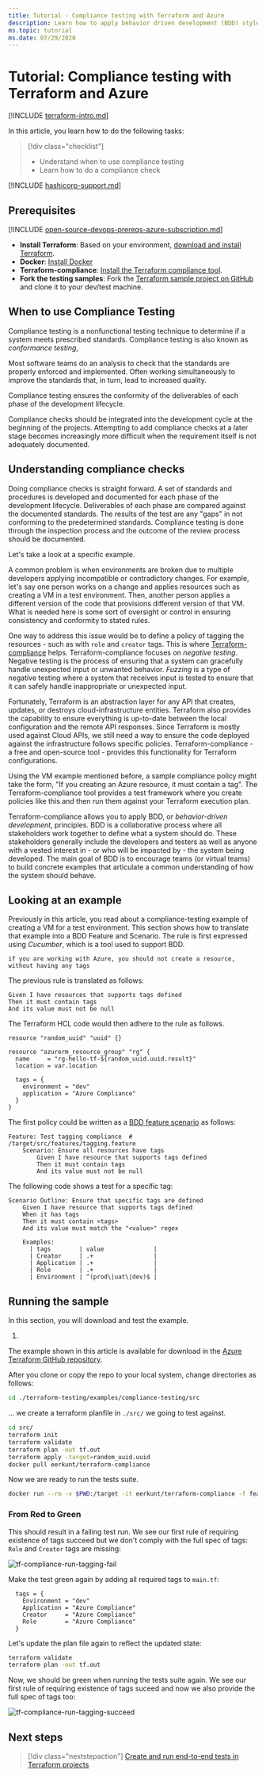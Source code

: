 ```yaml
---
title: Tutorial - Compliance testing with Terraform and Azure
description: Learn how to apply behavior driven development (BDD) style compliance testing to Terraform configurations
ms.topic: tutorial
ms.date: 07/29/2020
---
```


# Tutorial: Compliance testing with Terraform and Azure

[!INCLUDE [terraform-intro.md](includes/terraform-intro.md)]

In this article, you learn how to do the following tasks:

> [!div class="checklist"]
> * Understand when to use compliance testing
> * Learn how to do a compliance check

[!INCLUDE [hashicorp-support.md](includes/hashicorp-support.md)]

## Prerequisites

[!INCLUDE [open-source-devops-prereqs-azure-subscription.md](../includes/open-source-devops-prereqs-azure-subscription.md)]
- **Install Terraform**: Based on your environment, [download and install Terraform](https://www.terraform.io/downloads.html).
- **Docker**: [Install Docker](https://docs.docker.com/get-docker/)
- **Terraform-compliance**: [Install the Terraform compliance tool](https://terraform-compliance.com/pages/installation/docker).
- **Fork the testing samples**: Fork the [Terraform sample project on GitHub](https://github.com/Azure/terraform) and clone it to your dev/test machine.

## When to use Compliance Testing

Compliance testing is a nonfunctional testing technique to determine if a system meets prescribed standards. Compliance testing is also known as *conformance testing*,

Most software teams do an analysis to check that the standards are properly enforced and implemented. Often working simultaneously to improve the standards that, in turn, lead to increased quality.

Compliance testing ensures the conformity of the deliverables of each phase of the development lifecycle.

Compliance checks should be integrated into the development cycle at the beginning of the projects. Attempting to add compliance checks at a later stage becomes increasingly more difficult when the requirement itself is not adequately documented.

## Understanding compliance checks

Doing compliance checks is straight forward. A set of standards and procedures is developed and documented for each phase of the development lifecycle. Deliverables of each phase are compared against the documented standards. The results of the test are any "gaps" in not conforming to the predetermined standards. Compliance testing is done through the inspection process and the outcome of the review process should be documented.

Let's take a look at a specific example.

A common problem is when environments are broken due to multiple developers applying incompatible or contradictory changes. For example, let's say one person works on a change and applies resources such as creating a VM in a test environment. Then, another person applies a different version of the code that provisions different version of that VM. What is needed here is some sort of oversight or control in ensuring consistency and conformity to stated rules.

One way to address this issue would be to define a policy of tagging the resources - such as with `role` and `creator` tags. This is where [Terraform-compliance](https://terraform-compliance.com) helps. Terraform-compliance focuses on *negative testing*. Negative testing is the process of ensuring that a system can gracefully handle unexpected input or unwanted behavior. *Fuzzing* is a type of negative testing where a system that receives input is tested to ensure that it can safely handle inappropriate or unexpected input. 

Fortunately, Terraform is an abstraction layer for any API that creates, updates, or destroys cloud-infrastructure entities. Terraform also provides the capability to ensure everything is up-to-date between the local configuration and the remote API responses. Since Terraform is mostly used against Cloud APIs, we still need a way to ensure the code deployed against the infrastructure follows specific policies. Terraform-compliance - a free and open-source tool - provides this functionality for Terraform configurations.

Using the VM example mentioned before, a sample compliance policy might take the form, "If you creating an Azure resource, it must contain a tag". The Terraform-compliance tool provides a test framework where you create policies like this and then run them against your Terraform execution plan.

Terraform-compliance allows you to apply BDD, or *behavior-driven development*, principles. BDD is a collaborative process where all stakeholders work together to define what a system should do. These stakeholders generally include the developers and testers as well as anyone with a vested interest in - or who will be impacted by - the system being developed. The main goal of BDD is to encourage teams (or virtual teams) to build concrete examples that articulate a common understanding of how the system should behave.

## Looking at an example

Previously in this article, you read about a compliance-testing example of creating a VM for a test environment. This section shows how to translate that example into a BDD Feature and Scenario. The rule is first expressed using *Cucumber*, which is a tool used to support BDD.

```Cucumber
if you are working with Azure, you should not create a resource, without having any tags
```

The previous rule is translated as follows:

```Cucumber
Given I have resources that supports tags defined
Then it must contain tags
And its value must not be null
```

The Terraform HCL code would then adhere to the rule as follows.

```hcl
resource "random_uuid" "uuid" {}

resource "azurerm_resource_group" "rg" {
  name     = "rg-hello-tf-${random_uuid.uuid.result}"
  location = var.location

  tags = {
    environment = "dev"
    application = "Azure Compliance"
  } 
}
```

The first policy could be written as a [BDD feature scenario](https://gherkin.io/docs/gherkin/reference/) as follows:

```Cucumber
Feature: Test tagging compliance  # /target/src/features/tagging.feature
    Scenario: Ensure all resources have tags
        Given I have resource that supports tags defined
        Then it must contain tags
        And its value must not be null
```

The following code shows a test for a specific tag:

```Cucumber
Scenario Outline: Ensure that specific tags are defined
    Given I have resource that supports tags defined
    When it has tags
    Then it must contain <tags>
    And its value must match the "<value>" regex

    Examples:
      | tags        | value              |
      | Creator     | .+                 |
      | Application | .+                 |
      | Role        | .+                 |
      | Environment | ^(prod\|uat\|dev)$ |
```

## Running the sample

In this section, you will download and test the example.

1. 


The example shown in this article is available for download in the [Azure Terraform GitHub repository](https://github.com/Azure/terrraform/tree/compliance-testing/examples/master).

After you clone or copy the repo to your local system, change directories as follows:

```bash 
cd ./terraform-testing/examples/compliance-testing/src
```



... we create a terraform planfile in `./src/` we going to test against.

```bash
cd src/ 
terraform init 
terraform validate 
terraform plan -out tf.out 
terraform apply -target=random_uuid.uuid
docker pull eerkunt/terraform-compliance
```

Now we are ready to run the tests suite.

```bash 
docker run --rm -v $PWD:/target -it eerkunt/terraform-compliance -f features -p tf.out
```

### From Red to Green

This should result in a failing test run. We see our first rule of requiring existence of tags succeed but we don't comply with the full spec of tags: `Role` and `Creator` tags are missing:

![tf-compliance-run-tagging-fail](media/best-practices-compliance-testing/best-practices-compliance-testing-tagging-fail.png)

Make the test green again by adding all required tags to `main.tf`:

```hcl 
  tags = {
    Environment = "dev"
    Application = "Azure Compliance"
    Creator     = "Azure Compliance"
    Role        = "Azure Compliance"
  } 

```

Let's update the plan file again to reflect the updated state:

```bash 
terraform validate 
terraform plan -out tf.out 
```

Now, we should be green when running the tests suite again. We see our first rule of requiring existence of tags suceed and now we also provide the full spec of tags too:

![tf-compliance-run-tagging-succeed](media/best-practices-compliance-testing/best-practices-compliance-testing-tagging-succeed.png)

## Next steps

> [!div class="nextstepaction"]
> [Create and run end-to-end tests in Terraform projects](best-practices-end-to-end-testing.md)
